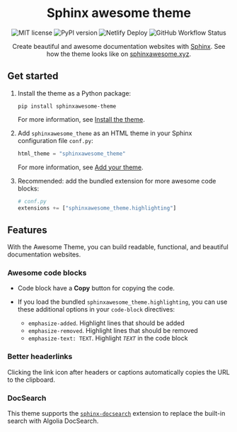 <h1 align="center">Sphinx awesome theme</h1>

<p align="center">
   <img src="https://img.shields.io/github/license/kai687/sphinxawesome-theme?color=blue&style=for-the-badge" alt="MIT license">
   <img src="https://img.shields.io/pypi/v/sphinxawesome-theme?color=eb5&style=for-the-badge&logo=pypi" alt="PyPI version">
   <img src="https://img.shields.io/netlify/e6d20a5c-b49e-4ebc-80f6-59fde8f24e22?logo=netlify&style=for-the-badge" alt="Netlify Deploy">
   <img alt="GitHub Workflow Status" src="https://img.shields.io/github/actions/workflow/status/kai687/sphinxawesome-theme/lint.yml?label=Linted&style=for-the-badge">
</p>

<p align="center">
   Create beautiful and awesome documentation websites with <a href="https://www.sphinx-doc.org/en/master/">Sphinx</a>.
   See how the theme looks like on <a href="https://sphinxawesome.xyz">sphinxawesome.xyz</a>.
</p>

## Get started

1. Install the theme as a Python package:

   ```console
   pip install sphinxawesome-theme
   ```

   For more information, see [Install the theme](https://sphinxawesome.xyz/how-to/install/).

1. Add `sphinxawesome_theme` as an HTML theme in your Sphinx configuration file `conf.py`:

   ```python
   html_theme = "sphinxawesome_theme"
   ```

   For more information, see [Add your theme](https://sphinxawesome.xyz/how-to/add/).

1. Recommended: add the bundled extension for more awesome code blocks:

   ```python
   # conf.py
   extensions += ["sphinxawesome_theme.highlighting"]
   ```

## Features

With the Awesome Theme, you can build readable, functional, and beautiful documentation websites.

### Awesome code blocks

- Code block have a **Copy** button for copying the code.
- If you load the bundled `sphinxawesome_theme.highlighting`,
  you can use these additional options in your `code-block` directives:

  - `emphasize-added`. Highlight lines that should be added
  - `emphasize-removed`. Highlight lines that should be removed
  - `emphasize-text: TEXT`. Highlight _`TEXT`_ in the code block

### Better headerlinks

Clicking the link icon after headers or captions automatically copies the URL to the clipboard.

### DocSearch

This theme supports the [`sphinx-docsearch`](https://sphinx-docsearch.readthedocs.io/en/latest/) extension
to replace the built-in search with Algolia DocSearch.
